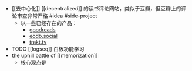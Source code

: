 - [[去中心化]] [[decentralized]] 的读书评论网站，类似于豆瓣，但豆瓣上的评论审查非常严格 #idea #side-project
	- 以一些已经存在的产品：
		- [goodreads](https://www.goodreads.com/)
		- [eodb.social](https://t.co/lgpO79f5tH)
		- [trakt.tv](https://t.co/qtca54JNFo)
- TODO [[logseq]] 白板功能学习
- the uphill battle of [[memorization]]
	- 核心观点是